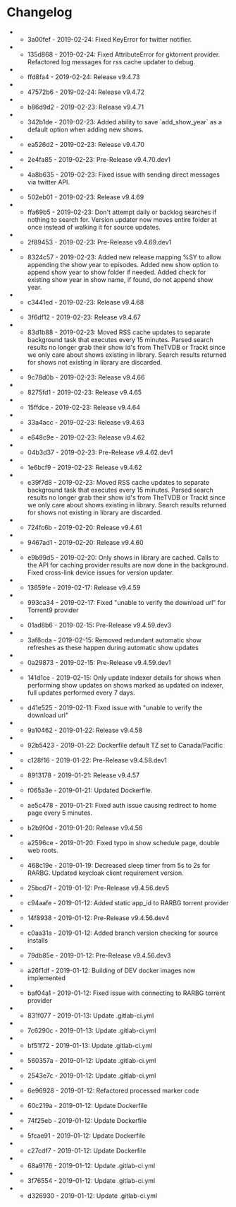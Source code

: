 # Changelog

- * 3a00fef - 2019-02-24: Fixed KeyError for twitter notifier. 
- * 135d868 - 2019-02-24: Fixed AttributeError for gktorrent provider. Refactored log messages for rss cache updater to debug. 
- * ffd8fa4 - 2019-02-24: Release v9.4.73 
- * 47572b6 - 2019-02-24: Release v9.4.72 
- * b86d9d2 - 2019-02-23: Release v9.4.71 
- * 342b1de - 2019-02-23: Added ability to save &#x60;add_show_year&#x60; as a default option when adding new shows. 
- * ea526d2 - 2019-02-23: Release v9.4.70 
- * 2e4fa85 - 2019-02-23: Pre-Release v9.4.70.dev1 
- * 4a8b635 - 2019-02-23: Fixed issue with sending direct messages via twitter API. 
- * 502eb01 - 2019-02-23: Release v9.4.69 
- * ffa69b5 - 2019-02-23: Don&#x27;t attempt daily or backlog searches if nothing to search for. Version updater now moves entire folder at once instead of walking it for source updates. 
- * 2f89453 - 2019-02-23: Pre-Release v9.4.69.dev1 
- * 8324c57 - 2019-02-23: Added new release mapping %SY to allow appending the show year to episodes. Added new show option to append show year to show folder if needed. Added check for existing show year in show name, if found, do not append show year. 
- * c3441ed - 2019-02-23: Release v9.4.68 
- * 3f6df12 - 2019-02-23: Release v9.4.67 
- * 83d1b88 - 2019-02-23: Moved RSS cache updates to separate background task that executes every 15 minutes. Parsed search results no longer grab their show id&#x27;s from TheTVDB or Trackt since we only care about shows existing in library. Search results returned for shows not existing in library are discarded. 
- * 9c78d0b - 2019-02-23: Release v9.4.66 
- * 8275fd1 - 2019-02-23: Release v9.4.65 
- * 15ffdce - 2019-02-23: Release v9.4.64 
- * 33a4acc - 2019-02-23: Release v9.4.63 
- * e648c9e - 2019-02-23: Release v9.4.62 
- * 04b3d37 - 2019-02-23: Pre-Release v9.4.62.dev1 
- * 1e6bcf9 - 2019-02-23: Release v9.4.62 
- * e39f7d8 - 2019-02-23: Moved RSS cache updates to separate background task that executes every 15 minutes. Parsed search results no longer grab their show id&#x27;s from TheTVDB or Trackt since we only care about shows existing in library. Search results returned for shows not existing in library are discarded. 
- * 724fc6b - 2019-02-20: Release v9.4.61 
- * 9467ad1 - 2019-02-20: Release v9.4.60 
- * e9b99d5 - 2019-02-20: Only shows in library are cached. Calls to the API for caching provider results are now done in the background. Fixed cross-link device issues for version updater. 
- * 13659fe - 2019-02-17: Release v9.4.59 
- * 993ca34 - 2019-02-17: Fixed &quot;unable to verify the download url&quot; for Torrent9 provider 
- * 01ad8b6 - 2019-02-15: Pre-Release v9.4.59.dev3 
- * 3af8cda - 2019-02-15: Removed redundant automatic show refreshes as these happen during automatic show updates 
- * 0a29873 - 2019-02-15: Pre-Release v9.4.59.dev1 
- * 141d1ce - 2019-02-15: Only update indexer details for shows when performing show updates on shows marked as updated on indexer, full updates performed every 7 days. 
- * d41e525 - 2019-02-11: Fixed issue with &quot;unable to verify the download url&quot; 
- * 9a10462 - 2019-01-22: Release v9.4.58 
- * 92b5423 - 2019-01-22: Dockerfile default TZ set to Canada/Pacific 
- * c128f16 - 2019-01-22: Pre-Release v9.4.58.dev1 
- * 8913178 - 2019-01-21: Release v9.4.57 
- * f065a3e - 2019-01-21: Updated Dockerfile. 
- * ae5c478 - 2019-01-21: Fixed auth issue causing redirect to home page every 5 minutes. 
- * b2b9f0d - 2019-01-20: Release v9.4.56 
- * a2596ce - 2019-01-20: Fixed typo in show schedule page, double web roots. 
- * 468c19e - 2019-01-19: Decreased sleep timer from 5s to 2s for RARBG. Updated keycloak client requirement version. 
- * 25bcd7f - 2019-01-12: Pre-Release v9.4.56.dev5 
- * c94aafe - 2019-01-12: Added static app_id to RARBG torrent provider 
- * 14f8938 - 2019-01-12: Pre-Release v9.4.56.dev4 
- * c0aa31a - 2019-01-12: Added branch version checking for source installs 
- * 79db85e - 2019-01-12: Pre-Release v9.4.56.dev3 
- * a26f1df - 2019-01-12: Building of DEV docker images now implemented 
- * baf04a1 - 2019-01-12: Fixed issue with connecting to RARBG torrent provider 
- * 831f077 - 2019-01-13: Update .gitlab-ci.yml 
- * 7c6290c - 2019-01-13: Update .gitlab-ci.yml 
- * bf51f72 - 2019-01-13: Update .gitlab-ci.yml 
- * 560357a - 2019-01-12: Update .gitlab-ci.yml 
- * 2543e7c - 2019-01-12: Update .gitlab-ci.yml 
- * 6e96928 - 2019-01-12: Refactored processed marker code 
- * 60c219a - 2019-01-12: Update Dockerfile 
- * 74f25eb - 2019-01-12: Update Dockerfile 
- * 5fcae91 - 2019-01-12: Update Dockerfile 
- * c27cdf7 - 2019-01-12: Update Dockerfile 
- * 68a9176 - 2019-01-12: Update .gitlab-ci.yml 
- * 3f76554 - 2019-01-12: Update .gitlab-ci.yml 
- * d326930 - 2019-01-12: Update .gitlab-ci.yml 


